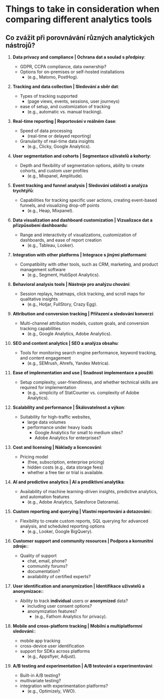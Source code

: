 # Things to take in consideration when comparing different analytics tools

## Co zvážit při porovnávání různých analytických nástrojů?

1. **Data privacy and compliance | Ochrana dat a soulad s předpisy**:

   - GDPR, CCPA compliance, data ownership?
   - Options for on-premises or self-hosted installations
     - (e.g., Matomo, PostHog).

2. **Tracking and data collection | Sledování a sběr dat**:

   - Types of tracking supported
     - (page views, events, sessions, user journeys)
   - ease of setup, and customization of tracking
     - (e.g., automatic vs. manual tracking).

3. **Real-time reporting | Reportování v reálném čase**:

   - Speed of data processing
     - (real-time or delayed reporting)
   - Granularity of real-time data insights
     - (e.g., Clicky, Google Analytics).

4. **User segmentation and cohorts | Segmentace uživatelů a kohorty**:

   - Depth and flexibility of segmentation options, ability to create cohorts, and custom user profiles
     - (e.g., Mixpanel, Amplitude).

5. **Event tracking and funnel analysis | Sledování událostí a analýza trychtýřů**:

   - Capabilities for tracking specific user actions, creating event-based funnels, and visualizing drop-off points
     - (e.g., Heap, Mixpanel).

6. **Data visualization and dashboard customization | Vizualizace dat a přizpůsobení dashboardu**:

   - Range and interactivity of visualizations, customization of dashboards, and ease of report creation
     - (e.g., Tableau, Looker).

7. **Integration with other platforms | Integrace s jinými platformami**:

   - Compatibility with other tools, such as CRM, marketing, and product management software
     - (e.g., Segment, HubSpot Analytics).

8. **Behavioral analysis tools | Nástroje pro analýzu chování**:

   - Session replays, heatmaps, click tracking, and scroll maps for qualitative insights
     - (e.g., Hotjar, FullStory, Crazy Egg).

9. **Attribution and conversion tracking | Přiřazení a sledování konverzí**:

   - Multi-channel attribution models, custom goals, and conversion tracking capabilities
     - (e.g., Google Analytics, Adobe Analytics).

10. **SEO and content analytics | SEO a analýza obsahu**:

    - Tools for monitoring search engine performance, keyword tracking, and content engagement
      - (e.g., SEMrush, Ahrefs, Yandex Metrica).

11. **Ease of implementation and use | Snadnost implementace a použití**:

    - Setup complexity, user-friendliness, and whether technical skills are required for implementation
      - (e.g., simplicity of StatCounter vs. complexity of Adobe Analytics).

12. **Scalability and performance | Škálovatelnost a výkon**:

    - Suitability for high-traffic websites,
      - large data volumes
      - performance under heavy loads
        - Google Analytics for small to medium sites?
        - Adobe Analytics for enterprises?

13. **Cost and licensing | Náklady a licencování**:

    - Pricing model
      - (free, subscription, enterprise pricing)
      - hidden costs (e.g., data storage fees)
      - whether a free tier or trial is available.

14. **AI and predictive analytics | AI a prediktivní analytika**:

    - Availability of machine learning-driven insights, predictive analytics, and automation features
      - (e.g., Adobe Analytics, Salesforce Datorama).

15. **Custom reporting and querying | Vlastní reportování a dotazování:**:

    - Flexibility to create custom reports, SQL querying for advanced analysis, and scheduled reporting options
      - (e.g., Looker, Google BigQuery).

16. **Customer support and community resources | Podpora a komunitní zdroje:**:

    - Quality of support
      - chat, email, phone?
      - community forums?
      - documentation?
      - availability of certified experts?

17. **User identification and anonymization | Identifikace uživatelů a anonymizace:**:

    - Ability to track **individual** users or **anonymized** data?
      - including user consent options?
      - anonymization features?
        - (e.g., Fathom Analytics for privacy).

18. **Mobile and cross-platform tracking | Mobilní a multiplatformní sledování:**:

    - mobile app tracking
    - cross-device user identification
    - support for SDKs across platforms
      - (e.g., Appsflyer, Adjust).

19. **A/B testing and experimentation | A/B testování a experimentování**:

    - Built-in A/B testing?
    - multivariate testing?
    - integration with experimentation platforms?
      - (e.g., Optimizely, VWO).
